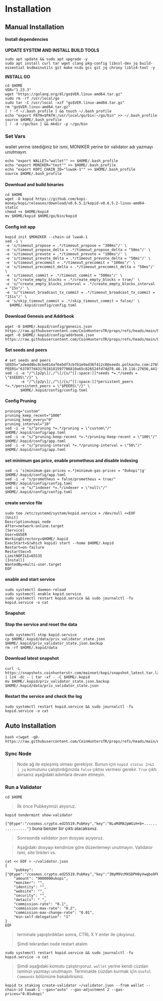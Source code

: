 # Installation

## Manual Installation

#### Install dependencies <a href="#install-dependencies" id="install-dependencies"></a>

**UPDATE SYSTEM AND INSTALL BUILD TOOLS**

```
sudo apt update && sudo apt upgrade -y
sudo apt install curl tar wget clang pkg-config libssl-dev jq build-essential bsdmainutils git make ncdu gcc git jq chrony liblz4-tool -y
```

**INSTALL GO**

```
cd $HOME
VER="1.23.3"
wget "https://golang.org/dl/go$VER.linux-amd64.tar.gz"
sudo rm -rf /usr/local/go
sudo tar -C /usr/local -xzf "go$VER.linux-amd64.tar.gz"
rm "go$VER.linux-amd64.tar.gz"
[ ! -f ~/.bash_profile ] && touch ~/.bash_profile
echo "export PATH=$PATH:/usr/local/go/bin:~/go/bin" >> ~/.bash_profile
source $HOME/.bash_profile
[ ! -d ~/go/bin ] && mkdir -p ~/go/bin
```

### Set Vars

wallet yerine istediğiniz bir ismi, MONIKER yerine bir validator adı yazmayı unutmayın.

```
echo "export WALLET="wallet"" >> $HOME/.bash_profile
echo "export MONIKER="test"" >> $HOME/.bash_profile
echo "export KOPI_CHAIN_ID="luwak-1"" >> $HOME/.bash_profile
source $HOME/.bash_profile
```

#### Download and build binaries <a href="#download-and-build-binaries" id="download-and-build-binaries"></a>

```
cd $HOME
wget -O kopid https://github.com/kopi-money/kopi/releases/download/v0.6.5.2/kopid-v0.6.5.2-linux-amd64-static
chmod +x $HOME/kopid
mv $HOME/kopid $HOME/go/bin/kopid
```

#### Config init app

```
kopid init $MONIKER --chain-id luwak-1
sed -i \
-e 's/timeout_propose = .*/timeout_propose = "300ms"/' \
-e 's/timeout_propose_delta = .*/timeout_propose_delta = "50ms"/' \
-e 's/timeout_prevote = .*/timeout_prevote = "100ms"/' \
-e 's/timeout_prevote_delta = .*/timeout_prevote_delta = "50ms"/' \
-e 's/timeout_precommit = .*/timeout_precommit = "100ms"/' \
-e 's/timeout_precommit_delta = .*/timeout_precommit_delta = "50ms"/' \
-e 's/timeout_commit = .*/timeout_commit = "500ms"/' \
-e 's/^create_empty_blocks = .*/create_empty_blocks = true/' \
-e 's/^create_empty_blocks_interval = .*/create_empty_blocks_interval = "15s"/' \
-e 's/^timeout_broadcast_tx_commit = .*/timeout_broadcast_tx_commit = "151s"/' \
-e 's/skip_timeout_commit = .*/skip_timeout_commit = false/' \
  $HOME/.kopid/config/config.toml
```

#### Download Genesis and Addrbook

```
wget -O $HOME/.kopid/config/genesis.json https://raw.githubusercontent.com/CoinHuntersTR/props/refs/heads/main/kopi/genesis.json
wget -O $HOME/.kopid/config/addrbook.json https://raw.githubusercontent.com/CoinHuntersTR/props/refs/heads/main/kopi/addrbook.json
```

#### Set seeds and peers

```
# set seeds and peers
SEEDS="ade4d8bc8cbe014af6ebdf3cb7b1e9ad36f412c0@seeds.polkachu.com:27656"
PEERS="637077d431f618181597706810a65c826524fd74@78.46.19.116:27656,441f307717eeb36d39e9ca62d321f3ad46840300@37.27.15.157:39656,5f16a3a8cdae0e07ca28c8078bc9e92ebb42eb27@95.216.13.161:25656,3a16152ab7ecaf462c43c63c72e63c4068240c28@65.21.17.15:15956,30098d171759fba98c6f8540d812502b9c5baaf9@65.108.109.48:5356,a96649c75f8837d5269077ccf6d34c551fe1a577@88.99.137.138:12656,406dfd6b74324722137c38c8a70dfacee45bac01@95.217.141.114:30756,0ad83ee6a5d06bc3092c6b23992eeb086f4bf84f@65.108.71.137:27656,f3d6e39e68673fcf331c3f2022a104ee9ea4bfdb@135.181.108.189:26656,486a5857fc2f97f0bf0e5f39b833fef733323533@145.239.146.143:27656,7708d7d7d38eb39a98427707a0266e974e9c7f40@162.55.220.37:26656,1fd86135df7c89b7544836b5514ddafe2841c7f5@65.109.26.50:26656,2f53870a9c535760a8dadb2f8bca2e060afa78c5@65.108.78.101:15956,85919e3dcc7eec3b64bfdd87657c4fac307c9d23@65.109.34.145:26656,847c3bf157b57cd5a5ea526e7746705fedced702@88.99.68.249:30756,e4c71cecc9d5bc6c70018ce1121336dffdd68827@162.55.97.180:24656,2903938ef4d9180b9d0c587d80e7b32672b28794@158.220.93.183:26056,91c3cdee22cb37ff587ac124406f4306e3bdc010@27.79.170.158:16656,3e84ee2fbca0ebd65e04f49c226408b79b0bb1b5@185.232.70.33:14656,fb44c70b5eca8dca784cf9203f8b9ffdada79ce4@49.13.118.169:26656,95f0431dbb6ce5c8148fb850f19fcd638497cf0a@152.53.87.42:19656,b00fc59914fc4660febc682859cec73204c8cc61@91.233.183.117:38656,b710f68d569b3b01c09608094e6c748964ee185c@167.235.132.211:26656,7ed647a702eadf80bfb64e6777f5ae965115dcc8@65.109.84.235:19656,5f48de8a84290551311a069e9bcb9e22e9b43124@88.99.149.170:45656,fffe2063424bb7fa3f6bcfdd08259c74c59cea2c@95.217.107.137:12656,d7279900d54b4ee9d90fb74c4c4e50ccbae98908@168.119.11.176:39656,509fed0e38aeb7225b33dd55b399a8f6b30853e8@65.108.234.137:27656,a7b9aa429031d4974ef5e5de9658e35b4a1e41ac@65.108.232.254:12020,03e66d02eeca742ce4f54b4f44437af8aa770016@95.217.204.58:27656,a71ac51dc95e60665a15c25ef73e13d4e048a980@95.217.40.175:12656,463d993a60045e9bb07b4ac6b52558acd4d5d5d9@152.53.64.255:39656,86ab755854b538e9f5dca231f6cc245ecf64ca3d@89.117.56.126:26056,f94b5f1d3862280fbdfa3b6c8bb131dfe7ec179c@37.221.198.137:11656,db5e173a098f0a7d5a2c036cfc8cda1091b38234@65.109.18.169:30756,31952feee9dc72da9d281fd47fae87b9422a3245@188.245.230.165:16656,28ee34839a7a33a6a3d6b99ce169295c9b7c5583@195.201.148.131:16656,cb2c613016927cdfed2947e531146b06b274b88a@116.203.224.246:16656,f26f078bb8176b7451259282f59f38368b4d3797@193.34.213.234:11656,2ed7a597d06c1751300c9ba1eae3496c46a3fde3@62.164.217.63:26656,b85358e035343a3b15e77e1102857dcdaf70053b@51.158.206.31:25256"
sed -i -e "/^\[p2p\]/,/^\[/{s/^[[:space:]]*seeds *=.*/seeds = \"$SEEDS\"/}" \
       -e "/^\[p2p\]/,/^\[/{s/^[[:space:]]*persistent_peers *=.*/persistent_peers = \"$PEERS\"/}" \
       $HOME/.kopid/config/config.toml
```

#### Config Pruning

```
pruning="custom"
pruning_keep_recent="1000"
pruning_keep_every="0"
pruning_interval="10"
sed -i -e "s/^pruning *=.*/pruning = \"custom\"/" $HOME/.kopid/config/app.toml
sed -i -e "s/^pruning-keep-recent *=.*/pruning-keep-recent = \"100\"/" $HOME/.kopid/config/app.toml
sed -i -e "s/^pruning-interval *=.*/pruning-interval = \"50\"/" $HOME/.kopid/config/app.toml
```

#### set minimum gas price, enable prometheus and disable indexing

```
sed -i 's|minimum-gas-prices =.*|minimum-gas-prices = "0ukopi"|g' $HOME/.kopid/config/app.toml
sed -i -e "s/prometheus = false/prometheus = true/" $HOME/.kopid/config/config.toml
sed -i -e "s/^indexer *=.*/indexer = \"null\"/" $HOME/.kopid/config/config.toml
```

#### create service file

```
sudo tee /etc/systemd/system/kopid.service > /dev/null <<EOF
[Unit]
Description=kopi node
After=network-online.target
[Service]
User=$USER
WorkingDirectory=$HOME/.kopid
ExecStart=$(which kopid) start --home $HOME/.kopid
Restart=on-failure
RestartSec=5
LimitNOFILE=65535
[Install]
WantedBy=multi-user.target
EOF
```

#### enable and start service

```
sudo systemctl daemon-reload
sudo systemctl enable kopid.service
sudo systemctl restart kopid.service && sudo journalctl -fu kopid.service -o cat
```

#### Snapshot

#### Stop the service and reset the data <a href="#stop-the-service-and-reset-the-data" id="stop-the-service-and-reset-the-data"></a>

```
sudo systemctl stop kopid.service
cp $HOME/.kopid/data/priv_validator_state.json $HOME/.kopid/priv_validator_state.json.backup
rm -rf $HOME/.kopid/data
```

#### Download latest snapshot <a href="#download-latest-snapshot" id="download-latest-snapshot"></a>

```
curl -L https://snapshots.coinhunterstr.com/mainnet/kopi/snapshot_latest.tar.lz4 | lz4 -dc - | tar -xf - -C $HOME/.kopid
mv $HOME/.kopid/priv_validator_state.json.backup $HOME/.kopid/data/priv_validator_state.json
```

#### Restart the service and check the log <a href="#restart-the-service-and-check-the-log" id="restart-the-service-and-check-the-log"></a>

```
sudo systemctl restart kopid.service && sudo journalctl -fu kopid.service -o cat
```

## Auto Installation

```
bash <(wget -qO- https://raw.githubusercontent.com/CoinHuntersTR/props/refs/heads/main/AutoInstall/kopi.sh)
```

### Sync Node

> Node ağ ile eşleşmiş olması gerekiyor. Bunun için `kopid status 2>&1 | jq` komutunu çalıştırdığınızda `false` çıktısı vermesi gerekir. `True` çıktı alırsanız aşağıdaki adımlara devam etmeyin.

### Run a Validator

```
cd $HOME
```

> İlk önce Pubkeyimizi alıyoruz.

```
kopid tendermint show-validator
```

`{"@type":"/cosmos.crypto.ed25519.PubKey","key":"0LuMdRNJpWGiH+b+................"}` buna benzer bir çıktı alacaksınız.

> Sonrasında validator json dosyası açıyoruz.

> Aşağıdaki dosyayı kendinize göre düzenlemeyi unutmayın. Validator ismi, site linkleri vs.

```
cat << EOF > ~/validator.json
{   
    "pubkey":{"@type":"/cosmos.crypto.ed25519.PubKey","key":"3NyM9VcMXSDPH0yVwqbo9FKhQ3Nt4hEE7iSYb6jnWQU="},
    "amount": "9000000ukopi",
    "moniker": "",
    "identity": "",
    "website": "",
    "security": "",
    "details": " ",
    "commission-rate": "0.1",
    "commission-max-rate": "0.2",
    "commission-max-change-rate": "0.01",
    "min-self-delegation": "1"
}
EOF
```

> terminale yapıştırdıktan sonra, CTRL X Y enter ile çıkıyoruz.
>
> Şimdi tekrardan node restart atalım

```
sudo systemctl restart kopid.service && sudo journalctl -fu kopid.service -o cat
```

> Şimdi aşağıdaki komutu çalıştırıyoruz. `wallet` yerine kendi cüzdan isminizi yazmayı unutmayın. Terminalde cüzdan kurmak için `Useful Commands` bölümüne bakabilirsiniz.

```
kopid tx staking create-validator ~/validator.json --from wallet --chain-id luwak-1 --gas="auto" --gas-adjustment 2 --gas-prices="0.01ukopi"
```
